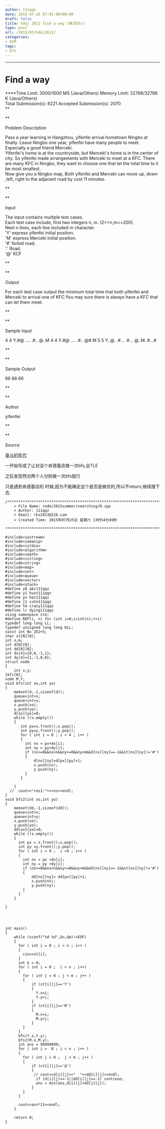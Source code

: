 ```yaml
---
author: 111qqz
date: 2015-07-25 07:01:00+00:00
draft: false
title: hdoj 2612 find a way (两次bfs)
type: post
url: /2015/07/hdoj2612/
categories:
- ACM
tags:
- bfs
---
```


****




# Find a way




****Time Limit: 3000/1000 MS (Java/Others) Memory Limit: 32768/32768 K (Java/Others)  
Total Submission(s): 6221 Accepted Submission(s): 2070  
**  
  
**




Problem Description




Pass a year learning in Hangzhou, yifenfei arrival hometown Ningbo at finally. Leave Ningbo one year, yifenfei have many people to meet. Especially a good friend Merceki.  
Yifenfei's home is at the countryside, but Merceki's home is in the center of city. So yifenfei made arrangements with Merceki to meet at a KFC. There are many KFC in Ningbo, they want to choose one that let the total time to it be most smallest.   
Now give you a Ningbo map, Both yifenfei and Merceki can move up, down ,left, right to the adjacent road by cost 11 minutes.







**
  
**




Input




The input contains multiple test cases.  
Each test case include, first two integers n, m. (2<=n,m<=200).   
Next n lines, each line included m character.  
'Y' express yifenfei initial position.  
'M' express Merceki initial position.  
'#' forbid road;  
'.' Road.  
'@' KCF







**
  
**




Output




For each test case output the minimum total time that both yifenfei and Merceki to arrival one of KFC.You may sure there is always have a KFC that can let them meet.







**
  
**




Sample Input







4 4
Y.#@
....
.#..
@..M
4 4
Y.#@
....
.#..
@#.M
5 5
Y..@.
.#...
.#...
@..M.
#...#











**
  
**




Sample Output







66
88
66











**
  
**




Author




yifenfei







**
  
**




Source




[奋斗的年代](http://acm.hdu.edu.cn/search.php?field=problem&key=&source=1&searchmode=source)










一开始写成了让对没个肯德基店做一次bfs,会TLE




之后发现然对两个人分别做一次bfs就行




只是遇到肯德基店的 时候,因为不能确定这个是否是做优的,所以不return,继续搜下去.





 
 

    
    /*************************************************************************
    	> File Name: code/2015summer/searching/N.cpp
    	> Author: 111qqz
    	> Email: rkz2013@126.com 
    	> Created Time: 2015年07月25日 星期六 13时54分49秒
     ************************************************************************/
    
    #include<iostream>
    #include<iomanip>
    #include<cstdio>
    #include<algorithm>
    #include<cmath>
    #include<cstring>
    #include<string>
    #include<map>
    #include<set>
    #include<queue>
    #include<vector>
    #include<stack>
    #define y0 abc111qqz
    #define y1 hust111qqz
    #define yn hez111qqz
    #define j1 cute111qqz
    #define tm crazy111qqz
    #define lr dying111qqz
    using namespace std;
    #define REP(i, n) for (int i=0;i<int(n);++i)  
    typedef long long LL;
    typedef unsigned long long ULL;
    const int N= 2E2+5;
    char st[N][N];
    int n,m;
    int d[N][N];
    int dd[N][N];
    int dx[4]={0,0,-1,1};
    int dy[4]={1,-1,0,0};
    struct node
    {
        int x,y;
    }kfc[N];
    node M,Y;
    void bfs(int xo,int yo)
    {
        memset(d,-1,sizeof(d));
        queue<int>x;
        queue<int>y;
        x.push(xo);
        y.push(yo);
        d[xo][yo]=0;
        while (!x.empty())
        {
    	   int px=x.front();x.pop();
    	   int py=y.front();y.pop();
    	   for ( int i = 0 ; i < 4 ; i++ )
    	   {
    		 int nx = px+dx[i];
    		 int ny = py+dy[i];
    		 if (nx>=0&&nx<n&&ny>=0&&ny<m&&d[nx][ny]==-1&&st[nx][ny]!='#')
    		 {
    	 	     d[nx][ny]=d[px][py]+1;
    		     x.push(nx);
    		     y.push(ny);
    		 }
    	   }
    
        }
      //  cout<<"res1:"<<res<<endl;
    }
    void bfs2(int xo,int yo)
    {
        memset(dd,-1,sizeof(dd));
        queue<int>x;
        queue<int>y;
        x.push(xo);
        y.push(yo);
        dd[xo][yo]=0;
        while (!x.empty())
        {
    	  int px = x.front();x.pop();
    	  int py =y.front();y.pop();
    	  for ( int i = 0 ;  i <4 ; i++ )
    	  {
    		int nx = px +dx[i];
    		int ny = py +dy[i];
    		if (nx>=0&&nx<n&&ny>=0&&ny<m&&dd[nx][ny]==-1&&st[nx][ny]!='#')
    		{
    		    dd[nx][ny]= dd[px][py]+1;
    		    x.push(nx);
    		    y.push(ny);
    		}
    	  }
        }
    
    }
    
    
    
    
    int main()
    {
        while (scanf("%d %d",&n,&m)!=EOF)
        {
    	  for ( int i = 0 ; i < n ; i++ )
    	  {
    		cin>>st[i];
    	  }
    	  int k = 0;
    	  for ( int i = 0 ;  i < n ; i++)
    	  {
    		for ( int j = 0 ; j < m ; j++ )
    		{
    		    if (st[i][j]=='Y')
    		    {
    			  Y.x=i;
    	 		  Y.y=j;
    		    }
    		    if (st[i][j]=='M')
    		    {
    	 		  M.x=i;
    			  M.y=j;
    	 	    }
    		}
    	  }
    	  bfs(Y.x,Y.y);
    	  bfs2(M.x,M.y);
    	  int ans = 99999999;
    	  for ( int i =  0 ; i < n ; i++ )
    	  {
    		for ( int j = 0 ;  j < m ; j++ )
    		{
    		    if (st[i][j]=='@')
    		    {
    			 // cout<<d[i][j]<<"  "<<dd[i][j]<<endl;
    			  if (d[i][j]==-1||dd[i][j]==-1) continue;
    			  ans = min(ans,d[i][j]+dd[i][j]);
    		    }
    		}
    	  }
    	  
    	  cout<<ans*11<<endl;
        }
      
    	return 0;
    }
    



